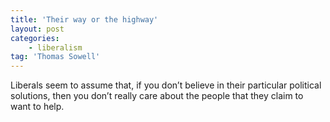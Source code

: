 ```yaml
---
title: 'Their way or the highway'
layout: post
categories:
    - liberalism
tag: 'Thomas Sowell'
---
```


Liberals seem to assume that, if you don’t believe in their particular political solutions, then you don’t really care about the people that they claim to want to help.